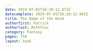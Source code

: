 ```yaml
---
date: 2019-07-01T16:28:12.873Z
datecomplete: 2019-07-01T16:28:12.943Z
title: The Name of the Wind
authorfirst: Patrick
authorlast: Rothfuss
category: Fantasy
pages: 750
layout: book
---
```


